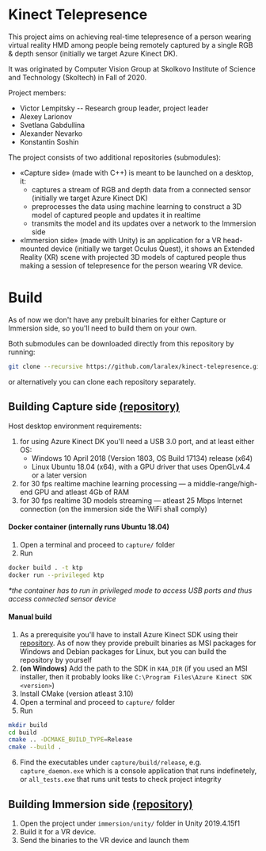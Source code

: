 # Kinect Telepresence
This project aims on achieving real-time telepresence of a person wearing
virtual reality HMD among people being remotely captured by a single RGB & depth
sensor (initially we target Azure Kinect DK).

It was originated by Computer Vision Group at Skolkovo Institute of Science and
Technology (Skoltech) in Fall of 2020.

Project members:

* Victor Lempitsky -- Research group leader, project leader
* Alexey Larionov
* Svetlana Gabdullina
* Alexander Nevarko
* Konstantin Soshin

The project consists of two additional repositories (submodules):
* «‎Capture side» (made with C++) is meant to be launched on a desktop, it:
    * captures a stream of RGB and depth data from a connected sensor (initially
      we target Azure Kinect DK)
    * preprocesses the data using machine learning to construct a 3D model of
      captured people and updates it in realtime
    * transmits the model and its updates over a network to the Immersion side
* «Immersion side» (made with Unity) is an application for a VR head-mounted device
  (initially we target Oculus Quest), it shows an Extended Reality (XR) scene
  with projected 3D models of captured people thus making a session of
  telepresence for the person wearing VR device.
# Build

As of now we don't have any prebuilt binaries for either Capture or Immersion
side, so you'll need to build them on your own.

Both submodules can be downloaded directly from this repository by running:
```bash
git clone --recursive https://github.com/laralex/kinect-telepresence.git
```
or alternatively you can clone each repository separately.

## Building Capture side [(repository)](https://github.com/laralex/kinect-telepresence-capture)
Host desktop environment requirements:
1) for using Azure Kinect DK you'll need a USB 3.0 port, and at least either OS:
    * Windows 10 April 2018 (Version 1803, OS Build 17134) release (x64)
    * Linux Ubuntu 18.04 (x64), with a GPU driver that uses OpenGLv4.4 or a
      later version
2) for 30 fps realtime machine learning processing — a middle-range/high-end
   GPU and atleast 4Gb of RAM
3) for 30 fps realtime 3D models streaming — atleast 25 Mbps Internet
   connection (on the immersion side the WiFi shall comply)
#### Docker container (internally runs Ubuntu 18.04)
1) Open a terminal and proceed to `capture/` folder
2) Run 
```bash
docker build . -t ktp
docker run --privileged ktp
```
*\*the container has to run in privileged mode to access USB ports and thus access
   connected sensor device*

#### Manual build
1) As a prerequisite you'll have to install Azure Kinect SDK using their
   [repository](https://github.com/microsoft/Azure-Kinect-Sensor-SDK). As of now
   they provide prebuilt binaries as MSI packages for Windows and Debian
   packages for Linux, but you can build the repository by yourself
2) **(on Windows)** Add the path to the SDK in `K4A_DIR` (if you used an MSI
   installer, then it probably looks like `C:\Program Files\Azure Kinect SDK
   <version>`)
3) Install CMake (version atleast 3.10)
4) Open a terminal and proceed to `capture/` folder
5) Run
```bash
mkdir build
cd build
cmake .. -DCMAKE_BUILD_TYPE=Release
cmake --build .
```
6) Find the executables under `capture/build/release`, e.g. `capture_daemon.exe`
   which is a console application that runs indefinetely, or `all_tests.exe` that
   runs unit tests to check project integrity
## Building Immersion side [(repository)](https://github.com/laralex/kinect-telepresence-immersion)

1) Open the project under `immersion/unity/` folder in Unity 2019.4.15f1
2) Build it for a VR device.
3) Send the binaries to the VR device and launch them